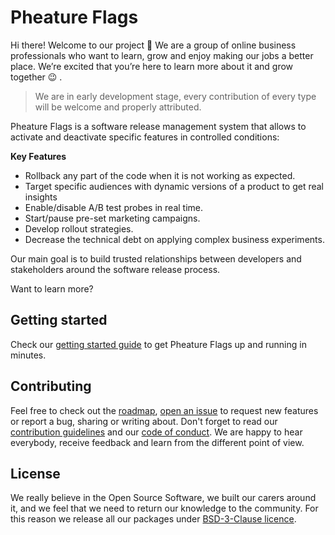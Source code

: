 # Pheature Flags

Hi there! Welcome to our project 👋 We are a group of online business professionals who want to learn, grow and enjoy 
making our jobs a better place. We’re excited that you’re here to learn more about it and grow together 😉 .

> We are in early development stage, every contribution of every type will be welcome and properly attributed.

Pheature Flags is a software release management system that allows to activate and deactivate specific features in controlled conditions:

**Key Features**

* Rollback any part of the code when it is not working as expected.
* Target specific audiences with dynamic versions of a product to get real insights
* Enable/disable A/B test probes in real time.
* Start/pause pre-set marketing campaigns.
* Develop rollout strategies.
* Decrease the technical debt on applying complex business experiments.

Our main goal is to build trusted relationships between developers and stakeholders around the software release process.

Want to learn more?

## Getting started

Check our [getting started guide](/getting-started/) to get Pheature Flags up and running in minutes.

## Contributing

Feel free to check out the [roadmap](), [open an issue]() to request new features or report a bug, sharing or writing about. Don't forget to read
our [contribution guidelines](/CONTRIBUTING) and our [code of conduct](/CODE_OF_CONDUCT). We are happy to hear everybody, 
receive feedback and learn from the different point of view. 

## License

We really believe in the Open Source Software, we built our carers around it, and we feel that we need to return our 
knowledge to the community. For this reason we release all our packages under [BSD-3-Clause licence](/LICENSE). 
